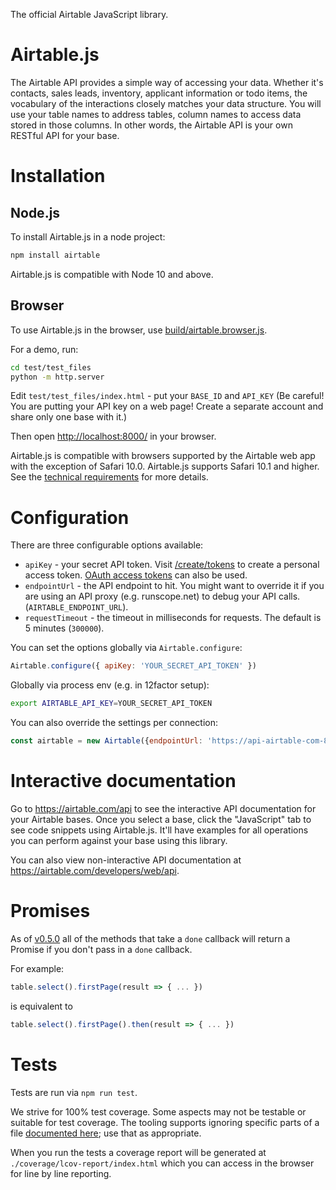 The official Airtable JavaScript library.

# Airtable.js

The Airtable API provides a simple way of accessing your
data. Whether it's contacts, sales leads, inventory, applicant
information or todo items, the vocabulary of the interactions closely
matches your data structure. You will use your table names to address
tables, column names to access data stored in those columns. In
other words, the Airtable API is your own RESTful API for your
base.

# Installation

## Node.js

To install Airtable.js in a node project:

```sh
npm install airtable
```

Airtable.js is compatible with Node 10 and above.

## Browser

To use Airtable.js in the browser, use [build/airtable.browser.js](build/airtable.browser.js).

For a demo, run:

```sh
cd test/test_files
python -m http.server
```

Edit `test/test_files/index.html` - put your `BASE_ID` and `API_KEY` (Be careful! You are putting your API key on a web page! Create a separate account and share only one base with it.)

Then open <http://localhost:8000/> in your browser.

Airtable.js is compatible with browsers supported by the Airtable web app with
the exception of Safari 10.0. Airtable.js supports Safari 10.1 and higher.
See the [technical requirements](https://support.airtable.com/hc/en-us/articles/217990018) for more details.

# Configuration

There are three configurable options available:

* `apiKey` - your secret API token. Visit [/create/tokens](https://airtable.com/create/tokens) to create a personal access token. [OAuth access tokens](https://airtable.com/developers/web/guides/oauth-integrations) can also be used.
* `endpointUrl` - the API endpoint to hit. You might want to override
  it if you are using an API proxy (e.g. runscope.net) to debug your API calls. (`AIRTABLE_ENDPOINT_URL`).
* `requestTimeout` - the timeout in milliseconds for requests. The default is 5 minutes (`300000`).

You can set the options globally via `Airtable.configure`:

```js
Airtable.configure({ apiKey: 'YOUR_SECRET_API_TOKEN' })
```

Globally via process env (e.g. in 12factor setup):

```sh
export AIRTABLE_API_KEY=YOUR_SECRET_API_TOKEN
```

You can also override the settings per connection:

```js
const airtable = new Airtable({endpointUrl: 'https://api-airtable-com-8hw7i1oz63iz.runscope.net/'})
```

# Interactive documentation

Go to <https://airtable.com/api> to see the interactive API documentation for your Airtable bases. Once you select a base, click the "JavaScript" tab to see code snippets using Airtable.js. It'll have examples for all operations you can perform against your base using this library.

You can also view non-interactive API documentation at <https://airtable.com/developers/web/api>.

# Promises

As of [v0.5.0](https://github.com/Airtable/airtable.js/releases/tag/v0.5.0) all of the methods that take a `done` callback will return a Promise if you don't pass in a `done` callback.

For example:

```js
table.select().firstPage(result => { ... })
```

is equivalent to

```js
table.select().firstPage().then(result => { ... })
```

# Tests

Tests are run via `npm run test`.

We strive for 100% test coverage. Some aspects may not be testable or suitable
for test coverage. The tooling supports ignoring specific parts of a file
[documented here](https://github.com/istanbuljs/nyc#parsing-hints-ignoring-lines); use that as appropriate.

When you run the tests a coverage report will be generated at `./coverage/lcov-report/index.html`
which you can access in the browser for line by line reporting.
